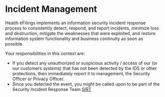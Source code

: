 # Incident Management

Health eFilings implements an information security incident response process to consistently detect, respond, and report incidents, minimize loss and destruction, mitigate the weaknesses that were exploited, and restore information system functionality and business continuity as soon as possible.

Your responsibilities in this context are:
- If you detect any unauthorized or suspicious activity / access of our (or our customers systems) that has not been detected by the IDS or other protections, then immediately report it to management, the Security Officer or Privacy Officer.
- Since you detected the event, you might be called upon to be part of the Security Incident Response Team [SIRT](https://github.com/Xodarap/policies)
